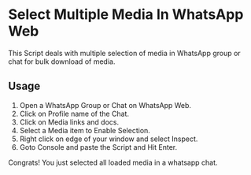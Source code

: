 # Select Multiple Media In WhatsApp Web

This Script deals with multiple selection of media in WhatsApp group or chat for bulk download of media.

## Usage

1. Open a WhatsApp Group or Chat on WhatsApp Web.
2. Click on Profile name of the Chat.
3. Click on Media links and docs.
4. Select a Media item to Enable Selection.
5. Right click on edge of your window and select Inspect.
6. Goto Console and paste the Script and Hit Enter.

Congrats! You just selected all loaded media in a whatsapp chat.
